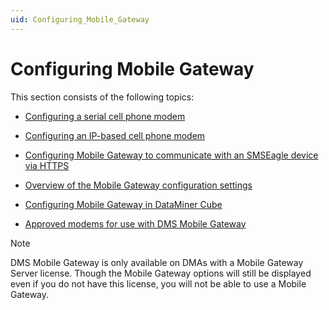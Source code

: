```yaml
---
uid: Configuring_Mobile_Gateway
---
```


# Configuring Mobile Gateway

This section consists of the following topics:

- [Configuring a serial cell phone modem](xref:Configuring_a_serial_cell_phone_modem)

- [Configuring an IP-based cell phone modem](xref:Configuring_an_IP-based_cell_phone_modem#configuring-an-ip-based-cell-phone-modem)

- [Configuring Mobile Gateway to communicate with an SMSEagle device via HTTPS](xref:Configuring_Mobile_Gateway_to_communicate_with_an_SMSEagle_device_via_HTTPS)

- [Overview of the Mobile Gateway configuration settings](xref:Overview_of_the_Mobile_Gateway_configuration_settings)

- [Configuring Mobile Gateway in DataMiner Cube](xref:Configuring_Mobile_Gateway_in_DataMiner_Cube)

- [Approved modems for use with DMS Mobile Gateway](xref:Approved_modems_Mobile_Gateway)

> [!NOTE]
> DMS Mobile Gateway is only available on DMAs with a Mobile Gateway Server license. Though the Mobile Gateway options will still be displayed even if you do not have this license, you will not be able to use a Mobile Gateway.
